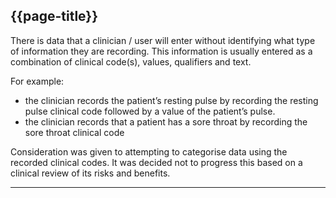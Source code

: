 ## {{page-title}}

There is data that a clinician / user will enter without identifying what type of information they are recording. This information is usually entered as a combination of clinical code(s), values, qualifiers and text.

For example:

- the clinician records the patient’s resting pulse by recording the resting pulse clinical code followed by a value of the patient’s pulse.
- the clinician records that a patient has a sore throat by recording the sore throat clinical code

Consideration was given to attempting to categorise data using the recorded clinical codes. It was decided not to progress this based on a clinical review of its risks and benefits.

---